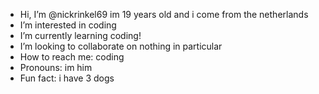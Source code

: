 -  Hi, I’m @nickrinkel69 im 19 years old and i come from the netherlands
-  I’m interested in coding
-  I’m currently learning coding!
-  I’m looking to collaborate on nothing in particular
-  How to reach me: coding
-  Pronouns: im him
-  Fun fact: i have 3 dogs

<!---
nickrinkel69/nickrinkel69 is a ✨ special ✨ repository because its `README.md` (this file) appears on your GitHub profile.
You can click the Preview link to take a look at your changes.
--->
